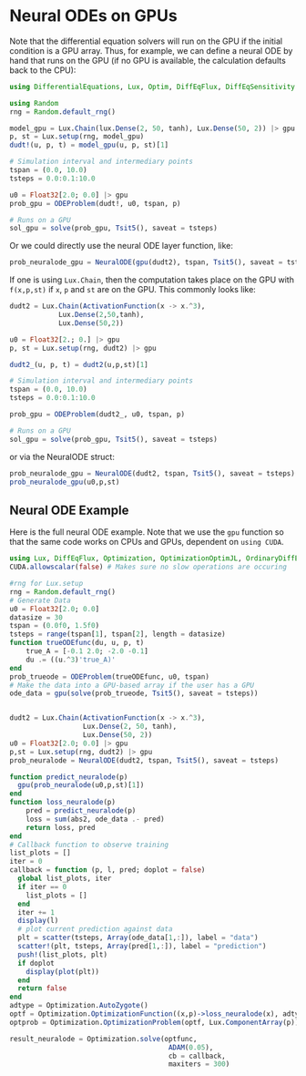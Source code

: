 # Neural ODEs on GPUs

Note that the differential equation solvers will run on the GPU if the initial
condition is a GPU array. Thus, for example, we can define a neural ODE by hand
that runs on the GPU (if no GPU is available, the calculation defaults back to the CPU):

```julia
using DifferentialEquations, Lux, Optim, DiffEqFlux, DiffEqSensitivity

using Random
rng = Random.default_rng()

model_gpu = Lux.Chain(lux.Dense(2, 50, tanh), Lux.Dense(50, 2)) |> gpu
p, st = Lux.setup(rng, model_gpu)
dudt!(u, p, t) = model_gpu(u, p, st)[1]

# Simulation interval and intermediary points
tspan = (0.0, 10.0)
tsteps = 0.0:0.1:10.0

u0 = Float32[2.0; 0.0] |> gpu
prob_gpu = ODEProblem(dudt!, u0, tspan, p)

# Runs on a GPU
sol_gpu = solve(prob_gpu, Tsit5(), saveat = tsteps)
```

Or we could directly use the neural ODE layer function, like:

```julia
prob_neuralode_gpu = NeuralODE(gpu(dudt2), tspan, Tsit5(), saveat = tsteps)
```

If one is using `Lux.Chain`, then the computation takes place on the GPU with
`f(x,p,st)` if `x`, `p` and `st` are on the GPU. This commonly looks like:

```julia
dudt2 = Lux.Chain(ActivationFunction(x -> x.^3),
            Lux.Dense(2,50,tanh),
            Lux.Dense(50,2))

u0 = Float32[2.; 0.] |> gpu
p, st = Lux.setup(rng, dudt2) |> gpu

dudt2_(u, p, t) = dudt2(u,p,st)[1]

# Simulation interval and intermediary points
tspan = (0.0, 10.0)
tsteps = 0.0:0.1:10.0

prob_gpu = ODEProblem(dudt2_, u0, tspan, p)

# Runs on a GPU
sol_gpu = solve(prob_gpu, Tsit5(), saveat = tsteps)
```

or via the NeuralODE struct:

```julia
prob_neuralode_gpu = NeuralODE(dudt2, tspan, Tsit5(), saveat = tsteps)
prob_neuralode_gpu(u0,p,st)
```

## Neural ODE Example

Here is the full neural ODE example. Note that we use the `gpu` function so that the
same code works on CPUs and GPUs, dependent on `using CUDA`.

```julia
using Lux, DiffEqFlux, Optimization, OptimizationOptimJL, OrdinaryDiffEq, Optim, Plots, CUDA, DiffEqSensitivity, Random
CUDA.allowscalar(false) # Makes sure no slow operations are occuring

#rng for Lux.setup
rng = Random.default_rng()
# Generate Data
u0 = Float32[2.0; 0.0]
datasize = 30
tspan = (0.0f0, 1.5f0)
tsteps = range(tspan[1], tspan[2], length = datasize)
function trueODEfunc(du, u, p, t)
    true_A = [-0.1 2.0; -2.0 -0.1]
    du .= ((u.^3)'true_A)'
end
prob_trueode = ODEProblem(trueODEfunc, u0, tspan)
# Make the data into a GPU-based array if the user has a GPU
ode_data = gpu(solve(prob_trueode, Tsit5(), saveat = tsteps))


dudt2 = Lux.Chain(ActivationFunction(x -> x.^3),
                  Lux.Dense(2, 50, tanh),
                  Lux.Dense(50, 2))
u0 = Float32[2.0; 0.0] |> gpu
p,st = Lux.setup(rng, dudt2) |> gpu
prob_neuralode = NeuralODE(dudt2, tspan, Tsit5(), saveat = tsteps)

function predict_neuralode(p)
  gpu(prob_neuralode(u0,p,st)[1])
end
function loss_neuralode(p)
    pred = predict_neuralode(p)
    loss = sum(abs2, ode_data .- pred)
    return loss, pred
end
# Callback function to observe training
list_plots = []
iter = 0
callback = function (p, l, pred; doplot = false)
  global list_plots, iter
  if iter == 0
    list_plots = []
  end
  iter += 1
  display(l)
  # plot current prediction against data
  plt = scatter(tsteps, Array(ode_data[1,:]), label = "data")
  scatter!(plt, tsteps, Array(pred[1,:]), label = "prediction")
  push!(list_plots, plt)
  if doplot
    display(plot(plt))
  end
  return false
end
adtype = Optimization.AutoZygote()
optf = Optimization.OptimizationFunction((x,p)->loss_neuralode(x), adtype)
optprob = Optimization.OptimizationProblem(optf, Lux.ComponentArray(p))

result_neuralode = Optimization.solve(optfunc,
                                       ADAM(0.05), 
                                       cb = callback, 
                                       maxiters = 300)
```
